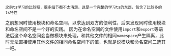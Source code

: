     之前ts学习的比较糙，很多细节都不太清楚，这是一个完整的学习ts的东西，包含了比较多的ts特性

之前想同时使用模块和命名空间，以求达到双方的便利性，后来发现同时使用模块和命名空间不是一个好的实践。
因为在命名空间的文件使用`import`和`export`等语法后这个命名空间会当做模块来处理，和其他文件的相同`namespace`产生隔离，此时无法直接使用其他文件的相同命名空间下的值，也就是说模块和命名空间二选其一吧。 
